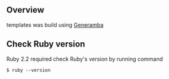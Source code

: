 
## Overview
templates was build using [Generamba](https://github.com/rambler-ios/Generamba)



## Check Ruby version
Ruby 2.2 required
check Ruby's version by running command 
```
$ ruby --version
```


